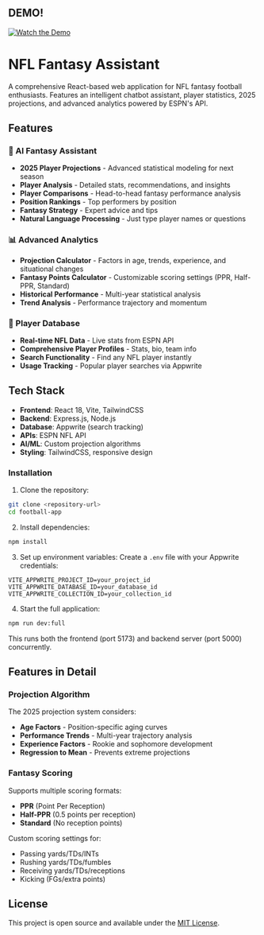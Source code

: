 ## DEMO!
[![Watch the Demo](https://img.youtube.com/vi/IAeJN9k-NkU/0.jpg)](https://youtu.be/IAeJN9k-NkU)

# NFL Fantasy Assistant

A comprehensive React-based web application for NFL fantasy football enthusiasts. Features an intelligent chatbot assistant, player statistics, 2025 projections, and advanced analytics powered by ESPN's API.

## Features

### 🤖 AI Fantasy Assistant
- **2025 Player Projections** - Advanced statistical modeling for next season
- **Player Analysis** - Detailed stats, recommendations, and insights
- **Player Comparisons** - Head-to-head fantasy performance analysis
- **Position Rankings** - Top performers by position
- **Fantasy Strategy** - Expert advice and tips
- **Natural Language Processing** - Just type player names or questions

### 📊 Advanced Analytics
- **Projection Calculator** - Factors in age, trends, experience, and situational changes
- **Fantasy Points Calculator** - Customizable scoring settings (PPR, Half-PPR, Standard)
- **Historical Performance** - Multi-year statistical analysis
- **Trend Analysis** - Performance trajectory and momentum

### 🏈 Player Database
- **Real-time NFL Data** - Live stats from ESPN API
- **Comprehensive Player Profiles** - Stats, bio, team info
- **Search Functionality** - Find any NFL player instantly
- **Usage Tracking** - Popular player searches via Appwrite

## Tech Stack
- **Frontend**: React 18, Vite, TailwindCSS
- **Backend**: Express.js, Node.js
- **Database**: Appwrite (search tracking)
- **APIs**: ESPN NFL API
- **AI/ML**: Custom projection algorithms
- **Styling**: TailwindCSS, responsive design

### Installation
1. Clone the repository:
```bash
git clone <repository-url>
cd football-app
```

2. Install dependencies:
```bash
npm install
```

3. Set up environment variables:
Create a `.env` file with your Appwrite credentials:
```
VITE_APPWRITE_PROJECT_ID=your_project_id
VITE_APPWRITE_DATABASE_ID=your_database_id
VITE_APPWRITE_COLLECTION_ID=your_collection_id
```

4. Start the full application:
```bash
npm run dev:full
```

This runs both the frontend (port 5173) and backend server (port 5000) concurrently.

## Features in Detail

### Projection Algorithm
The 2025 projection system considers:
- **Age Factors** - Position-specific aging curves
- **Performance Trends** - Multi-year trajectory analysis
- **Experience Factors** - Rookie and sophomore development
- **Regression to Mean** - Prevents extreme projections

### Fantasy Scoring
Supports multiple scoring formats:
- **PPR** (Point Per Reception)
- **Half-PPR** (0.5 points per reception)
- **Standard** (No reception points)

Custom scoring settings for:
- Passing yards/TDs/INTs
- Rushing yards/TDs/fumbles
- Receiving yards/TDs/receptions
- Kicking (FGs/extra points)

## License

This project is open source and available under the [MIT License](LICENSE).
